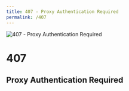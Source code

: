 ```yaml
---
title: 407 - Proxy Authentication Required
permalink: /407
---
```

<div>
    <img src="http://i.imgur.com/LeRZiDR.jpg" alt="407 - Proxy Authentication Required" />
    <h1>407</h1>
    <h2>Proxy Authentication Required</h2>
</div>
